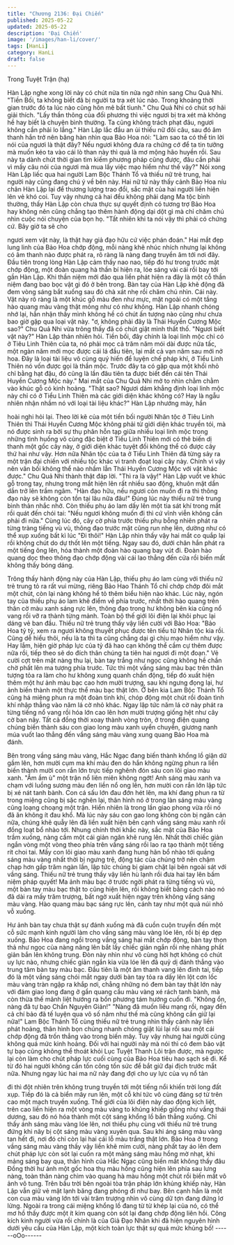 ```yaml
---
title: "Chương 2136: Đại Chiến"
published: 2025-05-22
updated: 2025-05-22
description: 'Đại Chiến'
image: '/images/han-li/cover/'
tags: [HanLi]
category: HanLi
draft: false
---
```


Trong Tuyệt Trận (hạ)

Hàn Lập nghe xong lời này có chút nửa tin nửa ngờ nhìn sang
Chu Quả Nhi.
"Tiền Bối, ta không biết đã bị người ta tra xét lúc nào. Trong
khoảng thời gian trước đó ta lúc nào cũng hôn mê bất tỉunh." Chu
Quả Nhi có chút sợ hãi giải thích.
"Lấy thần thông của đối phương thì việc ngươi bị tra xét mà không
hề hay biết là chuyện bình thường. Ta cũng không trách phạt đâu,
ngươi không cần phải lo lắng." Hàn Lập lắc đầu an ủi thiếu nữ đôi
câu, sau đó âm thanh hắn trở nên băng hàn nhìn qua Bảo Hoa
nói:
"Làm sao ta có thể tin lời nói của ngươi là thật đây? Nếu ngươi
không đưa ra chứng cớ để ta tin tưởng mà muốn kéo ta vào cái lò
than này thì quả là mơ mộng hão huyền rồi. Sau này ta dành chút
thời gian tìm kiếm phương pháp cũng được, đâu cần phải vì mấy
câu nói của ngươi mà mua lấy việc mạo hiểm như thế vậy?"
Nói xong Hàn Lập liếc qua hai người Lam Bộc Thánh Tổ và thiếu
nữ trẻ trung, hai người này cũng đang chú ý về bên này.
Hai nữ tử này thấy cảnh Bảo Hoa níu chân Hàn Lập lại để thương
lượng trao đổi, sắc mặt của hai người liền hiện lên vẻ khó coi.
Tuy vậy nhưng cả hai đều không phải dạng Ma tộc bình thường,
thấy Hàn Lập còn chưa thực sự quyết định có tương trợ Bảo Hoa
hay không nên cũng chẳng tạo thêm hành động dại dột gì mà chỉ
chăm chú nhìn cuộc nói chuyện của bọn họ.
"Tất nhiên khi ta nói vậy thì phải có chứng cứ. Bây giờ ta sẽ cho

ngươi xem vật này, là thật hay giả đạo hữu cứ việc phán đoán."
Hai mắt đẹp lung linh của Bảo Hoa chớp động, mỗi nàng khẽ
nhúc nhích nhưng lại không có âm thanh nào được phát ra, rõ
ràng là nàng đang truyền âm tới nơi đây.
Đầu tiên trong lòng Hàn Lập cảm thấy nao nao, tiếp đó hư trong
trước mặt chớp động, một đoàn quang hà thần bí hiện ra, lóe
sáng vài cái rồi bay tới gần Hàn Lập.
Khi thần niệm mới đảo qua liền phát hiện ra đây là một cỗ thần
niệm đang bao bọc vật gì đó ở bên trong. Bàn tay của Hàn Lập
khẽ động đã đem vòng sáng bắt xuống sau đó chà xát nhẹ rồi
chăm chú nhìn.
Cái này.
Vật này rõ ràng là một khúc gỗ màu đen như mực, mặt ngoài có
một tầng hào quang màu vàng thật mỏng như có như không.
Hàn Lập nhanh chóng nhớ lại, hắn nhận thấy mình không hề có
chút ấn tượng nào cũng như chưa bao giờ gặp qua loại vật này.
"ơ, không phải đây là Thái Huyền Cương Mộc sao?" Chu Quả Nhi
vừa trông thấy đã có chút giật mình thất thố.
"Ngươi biết vật này?" Hàn Lập thản nhiên hỏi.
Tiền bối, đây chính là loại linh mộc chỉ có ở Tiêu Linh Thiên của
ta, nó phải mọc cả trăm năm mói dài được nửa tấc, một ngàn
năm mới mọc được cái lá đầu tiên, lại mất cả vạn năm sau mới
nở hoa. Đây là loại tài liệu vô cùng quý hiến để luyện chế pháp
khí, ở Tiểu Linh Thiên nó vốn được gọi là thần mộc. Trước đây ta
có gặp qua một khối nhỏ chỉ bằng hạt đậu, đó cũng là lần đâu tiên
ta được biết đến cái tên Thái Huyền Cương Mộc này." Mai mắt
của Chu Quả Nhi mở to nhìn chằm chằm vào khúc gỗ có kinh
hoảng.
"Thật sao? Ngươi dám khẳng định loại linh mộc này chỉ có ở Tiểu
Linh Thiên mà các giới diện khác không có? Hay là ngẫu nhiên
nhận nhầm nó với loại tài liệu khác?" Hàn Lập nhướng mày, hắn

hoài nghi hỏi lại.
Theo lời kẽ của một tiền bối người Nhân tộc ở Tiêu Linh Thiên thì
Thái Huyền Cương Mộc không phải từ giới diện khác truyền tói,
mà nó được sinh ra bởi sự thụ phân hỗn tạp giữa nhiều loại linh
mộc trong những tình huống vô cùng đặc biệt ở Tiếu Linh Thiên
mới có thê biến dị thanh một gốc cây này, ở giới diện khác tuyệt
đối không thể có được cây thứ hai như vậy. Hơn nữa Nhân tộc
của ta ở Tiểu Linh Thiên đã từng sảy ra một trận đại chiến với
nhiều tộc khác vì tranh đoạt loại cây này. Chính vì vậy nên vãn bối
không thể nào nhầm lẫn Thái Huyền Cương Mộc với vật khác
được." Chu Quả Nhi thành thật đáp lời.
"Thì ra là vậy!" Hàn Lập vuốt ve khúc gỗ trong tay, nhưng trong
mắt hiện lên rất nhiều sao động, khuôn mặt dần dần trở lên trầm
ngâm.
"Hàn đạo hữu, nếu ngươi còn muốn đi ra thì thông đạo này sẽ
không còn tồn tại lâu nữa đâu!" Đúng lúc này thiếu nữ trẻ trung
bình thản nhắc nhở.
Còn thiếu phụ áo lam dấy lên một tia sát khí trong mắt rồi quát
đến chói tai:
"Nếu ngươi không muốn đi thì cứ vĩnh viễn không cần phải đi
nữa."
Cùng lúc đó, cây cờ phía trước thiếu phụ bỗng nhiên phát ra từng
tràng tiếng vù vù, thông đạo trước mặt cũng run nhẹ lên, dường
như có thể xụp xuống bất kì lúc
"Đi thôi!"
Hàn Lập nhìn thấy vậy hai mắt co quắp lại rồi không chút do dự
thốt lên một tiếng.
Ngay sau đó, dưới chân hắn phát ra một tiếng ông lên, hóa thành
một đoàn hào quang bay vút đi. Đoàn hào quang dọc theo thông
đạo chớp động vài cái lao thẳng đến cửa rồi biến mất không thấy
bóng dáng.

Trông thấy hành động này của Hàn Lập, thiếu phụ áo lam cùng
với thiếu nữ trẻ trung tỏ ra rất vui mừng, riêng Bảo Hao Thánh Tổ
chỉ chớp chớp đôi mắt một chút, còn lại nàng không hề tỏ thêm
biểu hiện nào khác.
Lúc này, ngón tay của thiếu phụ áo lam khẽ điểm về phía trước,
nhất thời hào quang trên thân cờ màu xanh sáng rực lên, thông
đạo trong hư không bên kia cũng nổ vang rồi vỡ ra thành từng
mảnh.
Toàn bộ thế giới lôi điện lại khôi phục lại dáng vẻ ban đầu.
Thiếu nữ trẻ trung thấy vậy liền cười với Bảo Hoa:
"Bảo Hoa tỷ tỷ, xem ra ngươi không thuyết phục được tên tiểu tử
Nhân tộc kia rồi. Cũng dễ hiểu thôi, nếu là ta thì ta cũng chẳng dại
gì chịu mạo hiểm như vậy. Hay lắm, hiện giờ pháp lực của tỷ đã
hao cạn không thể cầm cự thêm được nữa rồi, tiếp theo sẽ do
đích thân chúng ta tiên hai ngươi đi một đoạn."
Vẻ cười cợt trên mặt nàng thu lại, bàn tay trắng như ngọc cũng
không hề chần chờ phất lên ma tượng phía trước.
Tức thì một vầng sáng màu bạc trên thân tượng tỏa ra làm cho
hư không xung quanh chấn động, tiếp đó xuất hiện thêm một hư
ảnh màu bạc cao hơn mười trượng, sau khi ngưng đọng lại, hư
ảnh biến thành một thực thể màu bạc thật lớn.
Ở bên kia Lam Bộc Thánh Tổ cũng há miệng phun ra một đoàn
tinh khí, chóp động một chút rồi đoàn tình khí nhập thẳng vào
năm lá cờ nhỏ khác.
Ngay lập tức năm lá cờ này phát ra từng tiếng nổ vang rồi hóa lớn
cao lên hơn mười trượng giống hệt như cây cờ ban nãy. Tất cả
đồng thời xoay thành vòng tròn, ở trong điện quang chúng biến
thành sáu con giao long màu xanh uyển chuyển, giương nanh
múa vuốt lao thẳng đến vầng sáng màu vàng xung quang Bảo
Hoa mà đánh.

Bên trong vầng sáng màu vàng, Hắc Ngạc đang biến thành khổng
lồ giận dữ gầm lên, hơn mười cụm ma khí màu đen do hắn không
ngừng phun ra liền biến thành mười con rắn lớn trực tiếp nghênh
đón sáu con lôi giao màu xanh.
"Ầm ầm ù" một trận nổ liên miên không ngớt!
Anh sáng màu xanh va chạm với luồng sương màu đen liền nổ
ong lên, hơn mười con rắn lớn lập tức bị xé nát tanh bành.
Con cá sấu lớn đau đớn hét lên, ma khí đang phun ra từ trong
miệng cũng bị sặc nghẽn lại, thân hình nó ở trong làn sáng màu
vàng cũng loạng choạng một trận.
Hiển nhiên là trong lần giao phong vừa rồi nó đã ăn không ít đau
khổ.
Mà lúc này sáu con gao long không còn bị ngăn cản nữa, chúng
khẽ quẫy lên đã liền xuất hiện bên cạnh vầng sáng màu xanh rồi
đồng loạt bổ nhào tới.
Nhung chính thời khắc này, sắc mặt của Bảo Hoa trầm xuống,
nàng cầm một cái giản ngăn khẽ rung lên.
Nhất thời chiếc giản ngắn vòng một vòng theo phía trên vầng
sáng rồi lao ra tạo thành một tiếng rít choi tai.
Mấy con lôi giao màu xanh đang hung hãn bổ nhào tới quầng
sáng màu vàng nhất thời bị ngưng trệ, động tác của chúng trở
nên chậm chạp hơn gấp trăm ngàn lần, lập tức chúng bị giam
chặt lại bên ngoài sát với vầng sáng.
Thiếu nữ trẻ trung thấy vậy liền hù lạnh rồi đưa hai tay lên bấm
niệm pháp quyết!
Ma ảnh màu bạc ở trước ngời phát ra từng tiếng vù vù, một bàn
tay màu bạc thật to cũng hiện lên, rồi không biết bằng cách nào
nó đã dài ra mấy trăm trượng, bất ngờ xuất hiện ngay trên không
vầng sáng màu vàng. Hào quang màu bạc sáng rực lên, cánh tay
như một quả núi nhỏ vỗ xuống.

Hư ảnh bàn tay chưa thật sự đánh xuống mà đã cuồn cuộn truyền
đến một cỗ sức mạnh kinh người làm cho vầng sáng màu vàng
lóe lên, rồi bị ép dẹp xuống.
Bảo Hoa đang ngồi trong vầng sáng hai mắt chớp động, bàn tay
thon thả như ngọc của nàng nâng lên bắt lấy chiếc giản ngắn rồi
nhẹ nhàng phất giản bắn lên không trung.
Đòn này nhìn như vô cùng hời hợt không có chút uy lực nào,
nhưng chiếc giản ngắn kia vừa lóe lên đã quỷ dị đánh thẳng vào
trung tâm bàn tay màu bạc.
Đầu tiên là một âm thanh vang lên đinh tai, tiếp đó là một vầng
sáng chói mắt ngay dưới bàn tay tỏa ra dấy lên lột cơn lốc màu
vàng tràn ngập ra khắp nơi, chẳng những nó đem bàn tay thật lớn
này với đám giao long đang ở gần quang cầu màu vàng xé rách
tanh bành, mà còn thừa thế mãnh liệt hướng ra bốn phương tám
hướng cuốn đi.
"Không ổn, nàng đã tự bạo Chấn Nguyên Giản!"
"Nàng đã muốn liều mạng rồi, ngay đến cả chí bảo đã tế luyện
qua vô số năm như thế mà cũng không cần giữ lại nữa!"
Lam Bộc Thánh Tổ cùng thiếu nữ trẻ trung nhìn thấy cảnh này
liền phát hoảng, thân hình bọn chúng nhanh chóng giật lùi lại rồi
sau một cái chớp động đã trốn thẳng vào trong biến mây.
Tuy vậy nhưng hai người cũng không quá mức kinh hoảng.
Đối với hai người này mà nói thì có đem bảo vật tự bạo cũng
không thể thoát khỏi Lục Tuyệt Thanh Lôi trận được, mà ngược
lại còn làm cho chút pháp lực cuối cùng của Bảo Hoa tiêu hao
sạch sẽ đi.
Kể từ đó hai người không cần tốn công tốn sức để bắt giữ đại
địch trước mắt nữa.
Nhưng ngay lúc hai ma nữ này đang đợi cho uy lực của vụ nổ tản

đi thì đột nhiên trên không trung truyền tới một tiếng nổi khiến trời
long đất xụp. Tiếp đó là cả biển mây run lên, một cỗ khí tức vô
cùng đáng sợ từ trên cao một mạch truyền xuống.
Thế giới của lôi điện này dao động kịch liệt, trên cao liền hiện ra
một vòng màu vàng to khủng khiếp giống như vầng thái dương,
sau đó nó hóa thành một cột sáng khổng lồ bắn thẳng xuống.
Chỉ thấy ánh sáng màu vàng lóe lên, nơi thiếu phụ cùng với thiếu
nữ trẻ trung đứng khi nãy bị cột sáng màu vàng xuyên qua. Sau
khi áng sáng màu vàng tan hết đi, nơi đó chỉ còn lại hai cái lỗ màu
trắng thật lớn.
Bảo Hoa ở trong vầng sáng màu vàng thấy vậy liền khẽ mim
cười, nàng phất tay áo lên đem chút pháp lực còn sót lại cuốn ra
một mảng sáng màu hồng mờ nhạt, khi mảng sáng bay qua, thân
hình của Hắc Ngạc cũng biến mất không thấy đâu
Đồng thời hư ảnh một gốc hoa thụ màu hồng cũng hiện lên phía
sau lưng nàng, toàn thân nàng chìm vào quang hà màu hồng một
chút rồi biến mất vô ảnh vô tung.
Trên bầu trời bên ngoài tòa trận pháp lớn khủng khiếp này, Hàn
Lập vẫn giữ vẻ mặt lạnh băng đang phóng đi như bay. Bên cạnh
hắn là một con cua màu vàng lớn tới vài trăm trượng nhìn vô
cùng dữ tợn đang đứng lơ lửng. Ngoài ra trong cái miệng khổng
lồ đang từ từ khép lại của nó, có thể mơ hồ thấy được một ít kim
quang còn sót lại đang chớp động liên hồi.
Công kích kinh người vừa rồi chính là của Giả Đạo Nhân khi đã
hiện nguyên hình dưới yêu cầu của Hàn Lập, một kích toàn lực
thật sự quá mức khủng bố!
------oOo------
